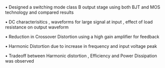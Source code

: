 • Designed a switching mode class B output stage using both BJT and MOS technology and compared results

• DC characterisitics , waveforms for large signal at input , effect of load resistance on output waveform

• Reduction in Crossover Distortion using a high gain amplifier for feedback

• Harmonic Distortion due to increase in frequency and input voltage peak

• Tradeoff between Harmonic distortion , Efficiency and Power Dissipation was observed 
